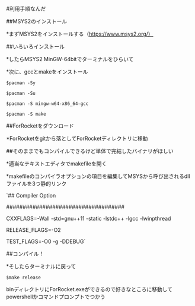 #利用手順なんだ

##MSYS2のインストール

*まずMSYS2をインストールする（https://www.msys2.org/）

##いろいろインストール

*したらMSYS2 MinGW-64bitでターミナルをひらいて

*次に、gccとmakeをインストール

`$pacman -Sy`

`$pacman -Su`

`$pacman -S mingw-w64-x86_64-gcc`

`$pacman -S make`

##ForRocketをダウンロード

*ForRocketをgitから落としてForRocketディレクトリに移動

##そのままでもコンパイルできるけど単体で完結したバイナリがほしい

*適当なテキストエディタでmakefileを開く

*makefileのコンパイラオプションの項目を編集してMSYSから呼び出されるdllファイルを3つ静的リンク

`## Compiler Option

####################################

CXXFLAGS=-Wall -std=gnu++11 -static -lstdc++ -lgcc -lwinpthread

RELEASE_FLAGS=-O2

TEST_FLAGS=-O0 -g -DDEBUG`

##コンパイル！

*そしたらターミナルに戻って

`$make release`

binディレクトリにForRocket.exeができるので好きなところに移動してpowershellかコマンドプロンプトでつかう

